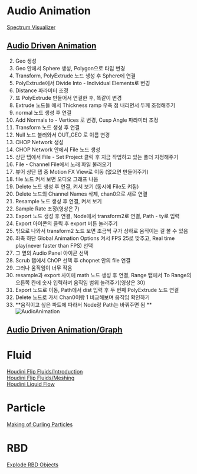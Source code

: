 # Audio Animation

[Spectrum Visualizer](https://www.youtube.com/watch?v=Iv_tlbzYgN4&list=PLW1_6xRXJRNn7BCvnOpezgSeubO1DynYO&index=41&ab_channel=JunichiroHorikawa)    

## [Audio Driven Animation](https://www.youtube.com/watch?v=qwnIPazdeZY&list=PLW1_6xRXJRNn7BCvnOpezgSeubO1DynYO&index=40&ab_channel=VoxelFX)    


2. Geo 생성
3. Geo 안에서 Sphere 생성, Polygon으로 타입 변경
4. Transform, PolyExtrude 노드 생성 후 Sphere에 연결
5. PolyExtrude에서 Divide Into - Individual Elements로 변경
6. Distance 파라미터 조정
7. 또 PolyExtrude 만들어서 연결한 후, 똑같이 변경
8. Extrude 노드들 에서 Thickness ramp 우측 점 내리면서 두께 조정해주기
9. normal 노드 생성 후 연결
10. Add Normals to - Vertices 로 변경, Cusp Angle 파라미터 조정
11. Transform 노드 생성 후 연결
12. Null 노드 불러와서 OUT_GEO 로 이름 변경
13. CHOP Network 생성
14. CHOP Network 안에서 File 노드 생성
15. 상단 탭에서 File - Set Project 클릭 후 지금 작업하고 있는 폴더 지정해주기
16. File - Channel File에서 노래 파일 불러오기 
17. 뷰어 상단 탭 중 Motion FX View로 이동 (없으면 만들어주기)
18. file 노드 켜서 보면 오디오 그래프 나옴
19. Delete 노드 생성 후 연결, 켜서 보기 (동시에 File도 켜짐)
20. Delete 노드의 Channel Names 삭제, chan0으로 새로 연결 
21. Resample 노드 생성 후 연결, 켜서 보기
22. Sample Rate 조정(영상은 7)
23. Export 노드 생성 후 연결, Node에서 transform2로 연결, Path - ty로 입력
24. Export 아이콘의 클릭 후 export 버튼 눌러주기 
25. 밖으로 나와서 transform2 노드 보면 조금씩 구가 상하로 움직이는 걸 볼 수 있음 
26. 좌측 하단 Global Animation Options 켜서 FPS 25로 맞추고, Real time play(never faster than FPS) 선택
27. 그 옆의 Audio Panel 아이콘 선택
28. Scrub 탭에서 ChOP 선택 후 chopnet 안의 file 연결
29. 그러나 움직임이 너무 작음
30. resample과 export 사이에 math 노드 생성 후 연결, Range 탭에서 To Range의 오른쪽 칸에 숫자 입력하며 움직임 범위 늘려주기(영상은 30)
31. Export 노드로 이동, Path에서 dist 입력 후 두 번째 PolyExtrude 노드 연결 
32. Delete 노드로 가서 Chan0이랑 1 비교해보며 움직임 확인하기
33. **움직이고 싶은 파트에 따라서 Node랑 Path는 바꿔주면 됨 **   
![AudioAnimation](https://user-images.githubusercontent.com/90232599/140081947-7032c88f-4cb4-4b3c-a8a1-7bad8fc50576.jpg)






## [Audio Driven Animation/Graph](https://www.youtube.com/watch?v=eu891VQy3WE&list=PLW1_6xRXJRNn7BCvnOpezgSeubO1DynYO&index=39&ab_channel=MIXTraining)   

# Fluid
[Houdini Flip Fluids/Introduction](https://youtu.be/M1zVMTOCHp8)    
[Houdini Flip Fluids/Meshing](https://www.youtube.com/watch?v=_0QzfR-i2Os&t=28s&ab_channel=CGArtistAcademy)   
[Houdini Liquid Flow](https://www.youtube.com/watch?v=_0QzfR-i2Os&t=28s&ab_channel=CGArtistAcademy)   


# Particle 

[Making of Curling Particles](https://www.youtube.com/watch?v=-pSbrYnRRSs&list=PLW1_6xRXJRNn7BCvnOpezgSeubO1DynYO&index=38&ab_channel=CGKnight)   


# RBD
[Explode RBD Objects](https://www.youtube.com/watch?v=-pSbrYnRRSs&list=PLW1_6xRXJRNn7BCvnOpezgSeubO1DynYO&index=38&ab_channel=CGKnight)   
